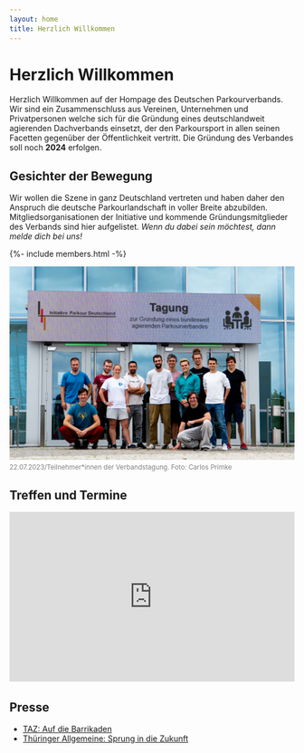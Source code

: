 ```yaml
---
layout: home
title: Herzlich Willkommen
---
```


# Herzlich Willkommen

Herzlich Willkommen auf der Hompage des Deutschen Parkourverbands. Wir sind ein Zusammenschluss aus Vereinen, Unternehmen und Privatpersonen welche sich für die Gründung eines deutschlandweit agierenden Dachverbands einsetzt, der den Parkoursport in allen seinen Facetten gegenüber der Öffentlichkeit vertritt. Die Gründung des Verbandes soll noch **2024** erfolgen.

## Gesichter der Bewegung

Wir wollen die Szene in ganz Deutschland vertreten und haben daher den Anspruch die deutsche Parkourlandschaft in voller Breite abzubilden. Mitgliedsorganisationen der Initiative und kommende Gründungsmitglieder des Verbands sind hier aufgelistet. _Wenn du dabei sein möchtest, dann melde dich bei uns!_

{%- include members.html  -%}

![Ein Gruppenfoto der Teilnehmerinnen und Teilnehmer an der Verbandstagung vom 22.07.2023 in Erfurt](/assets/blog/images/20230722_initiative.jpg)
<small style="color:grey">22.07.2023/Teilnehmer\*innen der Verbandstagung. Foto: Carlos Primke</small>

## Treffen und Termine

<iframe src="https://calendar.google.com/calendar/embed?height=300&wkst=2&ctz=Europe%2FBerlin&bgcolor=%23F6BF26&showTitle=0&showNav=0&showPrint=0&showCalendars=0&showTz=0&showTabs=0&mode=AGENDA&src=NTg1NjQ2YTFhZDFhNTBlMTAzNmE5NTBiYTM3MGI2N2FjNzExYTg5MTkzNjYzZjkzZDFkNTYyOGFhMTJiNjgxY0Bncm91cC5jYWxlbmRhci5nb29nbGUuY29t&color=%23F6BF26" style="border-width:0" width="100%" height="300" frameborder="0" scrolling="no"></iframe>
<br>

## Presse

- [TAZ: Auf die Barrikaden](https://taz.de/Parkour-Szene-in-Deutschland/!5944678/)
- [Thüringer Allgemeine: Sprung in die Zukunft](https://www.thueringer-allgemeine.de/sport/Lokalsport-uebersicht/sprung-in-die-zukunft-meilenstein-fuer-die-deutsche-parkour-szene-in-erfurt-id239054379.html)
